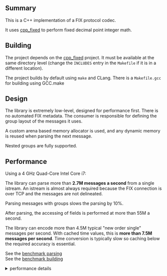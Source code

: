 ## Summary

This is a C++ implementation of a FIX protocol codec.

It uses [cpp_fixed](https://github.com/robaho/cpp_fixed) to perform fixed decimal point integer math.

## Building

The project depends on the [cpp_fixed](https://github.com/robaho/cpp_fixed) project. It must be available at the
same directory level (change the `INCLUDES` entry in the `Makefile` if it is in a different location).

The project builds by default using `make` and CLang. There is a `Makefile.gcc` for building using GCC.make

## Design

The library is extremely low-level, designed for performance first. There is no automated FIX metadata. The
consumer is responsible for defining the group layout of the messages it uses.

A custom arena based memory allocator is used, and any dynamic memory is reused when parsing the next message.

Nested groups are fully supported.

## Performance

Using a 4 GHz Quad-Core Intel Core i7:

The library can parse more than **2.7M messages a second** from a single istream. An istream is almost always required
because the FIX connection is over TCP and the messages are not delineated.

Parsing messages with groups slows the parsing by 10%.

After parsing, the accessing of fields is performed at more than 55M a second.

The library can encode more than 4.5M typical "new order single" messages per second. With cached time values, this
is **more than 7.5M messages per second**. Time conversion is typically slow so caching below the required accuracy is essential.

See the [benchmark parsing](https://github.com/robaho/cpp_fix_codec/blob/main/benchmark_parse_test.cpp)<br>
See the [benchmark building](https://github.com/robaho/cpp_fix_codec/blob/main/benchmark_build_test.cpp)

<details>
    <summary>performance details</summary>

<pre>
New Order Single: parsed 1000000 messages, usec per order 0.368897, orders per sec 2710783
New Order Single w/Groups: parsed 1000000 messages, usec per order 0.496595, orders per sec 2013713
built 10000000 messages, usec per msg 0.223333, msgs per sec 4477614
with cached time, built 10000000 messages, usec per msg 0.133145, msgs per sec 7510597
</pre>

</details>

